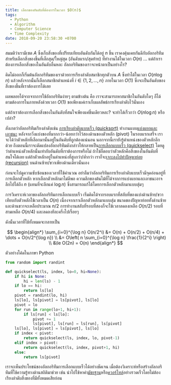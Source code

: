 ```yaml
---
title: เลือกของอันดับที่ต้องการในเวลา $O(n)$
tags:
  - Python
  - Algorithm
  - Computer Science
  - Time Complexity
date: 2018-09-20 23:58:30 +0700
---
```


สมมติว่าเรามีเซต $A$ ซึ่งเก็บสิ่งของที่เปรียบเทียบอันดับกันได้อยู่ $n$ ชิ้น เราคงคุ้นเคยกันดีกับอัลกอริทึมสำหรับเลือกสิ่งของชิ้นที่เล็กสุด/ใหญ่สุด (อันดับแรก/สุดท้าย) ที่ทำงานได้ในเวลา $O(n)$ ... แต่ถ้าเราต้องการเลือกสิ่งของในอันดับอื่นหละ อัลกอริทึมของเราจะหน้าตาเป็นอย่างไร?

คิดไม่ออกก็เริ่มต้นอัลกอริทึมของเราด้วยการเรียงลำดับสมาชิกทุกตัวบน $A$ ซึ่งทำได้ในเวลา $O(n \log n)$ แล้วหลังจากนั้นก็เลือกสมาชิกตำแหน่งที่ $i \in \lbrace1,2,\dots,n\rbrace$ ภายในเวลา $O(1)$ ซึ่งจะเป็นอันดับของสิ่งของชิ้นที่เราต้องการได้เลย

ผลพลอยได้จากจากการใช้อัลกอริทึมง่ายๆ ตามข้างต้น คือ เราจะสามารถหาสมาชิกในอันดับใดๆ ก็ได้ตามต้องการในภายหลังด้วยเวลา $O(1)$ ขอเพียงแค่เราเก็บผลลัพธ์การเรียงลำดับไว้นั่นเอง

แต่ถ้าเราต้องการเลือกสิ่งของในอันดับที่สนใจเพียงแค่ชิ้นเดียวหละ? จะทำได้เร็วกว่า $O(n \log n)$ หรือเปล่า?

สังเกตว่าอัลกอริทึมเรียงลำดับเช่น [การเรียงลำดับแบบเร็ว (quicksort)][quicksort] ทำงานแบบ[แบ่งแยกและเอาชนะ][divide and conquer] หลังจากวิ่งแบ่งของที่มากกว่า-น้อยกว่าไว้สองด้านของตัวหลัก (pivot) ในรอบแรกเสร็จ เราจะได้ว่าตัวหลักที่เลือกมานั้นอยู่ในอันดับที่ถูกต้องแน่นอน นอกจากนี้เรายังรู้ตำแหน่งของตัวหลักอีกด้วย ถึงตอนนี้เราจะดัดแปลงอัลกอริทึมดังกล่าวให้กลายเป็น[การเลือกแบบเร็ว (quickselect)][quickselect] โดยดูว่าตำแหน่งตัวหลักนั้นเท่ากับอันดับที่เราต้องการหรือไม่ ถ้าใช่ก็ตอบว่าตัวหลักคือสิ่งของในอันดับที่สนใจได้เลย แต่ถ้าตัวหลักอยู่ในตำแหน่งที่สูงกว่า/ต่ำกว่า เราก็จะ[เจาะลงไปทำปัญหาย่อย (recursion)][recursion] บนด้านซ้าย/ขวาเพียงด้านเดียวนั่นเอง

ก่อนจะไปดูความซับซ้อนของเวลาที่ใช้คำนวณ อย่าลืมว่าอัลกอริทึมการเรียงลำดับแบบเร็วมีจุดอ่อนอยู่ที่การเลือกตัวหลัก หากเลือกตัวหลักมาไม่ดีพอ ความลึกของต้นไม้ที่ได้จากการแบ่งแยกและเอาชนะอาจลึกไปได้ถึง $n$ (แทนที่จะลึกแค่ $\log n$) ซึ่งสามารถแก้ได้โดยการเลือกตัวหลักมาแบบสุ่มๆ

การวิเคราะห์เวลาของอัลกอริทึมการเลือกแบบเร็ว เริ่มคิดได้จากรอบแรกที่สลับที่ของแบ่งด้านซ้าย/ขวาเทียบกับตัวหลักใช้เวลาเป็น $O(n)$ เนื่องจากเราเลือกตัวหลักมาแบบสุ่ม ขนาดของปัญหาย่อยทั้งด้านซ้ายและด้านขวาจะเหลือประมาณ $n/2$ การทำงานสลับที่รอบที่สองก็จะใช้เวลาลดลงเหลือ $O(n/2)$ รอบที่สามเหลือ $O(n/4)$ และลดลงทีละครึ่งไปเรื่อยๆ

ดังนั้นเวลาที่ใช้ทั้งหมดจะกลายเป็น

$$
\begin{align*}
\sum_{i=0}^{\log n} O(n/2^i) &= O(n) + O(n/2) + O(n/4) + \dots + O(n/2^{\log n}) \\
                             &= O\left( n \sum_{i=0}^{\log n} \frac{1}{2^i} \right) \\
                             &\le O(2n) = O(n)
\end{align*}
$$

ตัวอย่างโค้ดในภาษา Python

``` python
from random import randint

def quickselect(ls, index, lo=0, hi=None):
    if hi is None:
        hi = len(ls) - 1
    if lo == hi:
        return ls[lo]
    pivot = randint(lo, hi)
    ls[lo], ls[pivot] = ls[pivot], ls[lo]
    pivot = lo
    for run in range(lo+1, hi+1):
        if ls[run] < ls[lo]:
            pivot += 1
            ls[pivot], ls[run] = ls[run], ls[pivot]
    ls[lo], ls[pivot] = ls[pivot], ls[lo]
    if index < pivot:
        return quickselect(ls, index, lo, pivot-1)
    elif index > pivot:
        return quickselect(ls, index, pivot+1, hi)
    else:
        return ls[pivot]
```

เราจะเห็นประโยชน์ของอัลกอริทึมการเลือกแบบเร็วได้อย่างชัดเจน เมื่อต้องวิเคราะห์หรือสร้างอัลกอริทึมที่ใช้ความรู้ทางด้านสถิติมาช่วย เช่น นำไปใช้หาค่า[มัธยฐาน][median]หรือ[ควอร์ไทล์][quartile]อย่างรวดเร็วโดยไม่ต้องเรียงลำดับสิ่งของที่มีทั้งหมดเสียก่อน


[recursion]: /2018/09/20/quick-select-with-quickselect.html

[quicksort]: //en.wikipedia.org/wiki/Quicksort
[divide and conquer]: //en.wikipedia.org/wiki/Divide_and_conquer_algorithm
[quickselect]: //en.wikipedia.org/wiki/Quickselect
[median]: //en.wikipedia.org/wiki/Median
[quartile]: //en.wikipedia.org/wiki/Quartile
